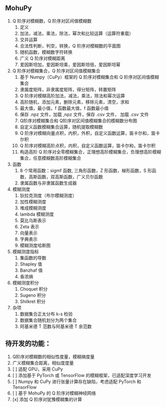 ## MohuPy

1. Q 阶序对模糊数，Q 阶序对区间值模糊数
   1. 定义
   2. 加法，减法，乘法，除法，幂次和比较运算（运算符重载）
   3. 交并运算
   4. 合法性判断，判空，转换，Q 阶序对模糊数的平面图
   5. 随机函数，模糊数字符转换
   6. 广义 Q 阶序对模糊距离
   7. 爱因斯坦加，爱因斯坦乘，爱因斯坦倍，爱因斯坦幂 
2. Q 阶序对模糊集合，Q 阶序对区间值模糊集合
   1. 基于 Numpy（CuPy）框架的 Q 阶序对模糊集合和 Q 阶序对区间值模糊集合
   2. 隶属度矩阵，非隶属度矩阵，得分矩阵，转置矩阵
   3. Q 阶序对模糊高阶加法，减法，乘法，除法和幂次运算
   4. 高阶随机，添加元素，删除元素，移除元素，清空，求和
   5. 最大值，最小值，f 函数最大值，f 函数最小值
   6. 保存 .npz 文件，加载 ,npz 文件，保存 .csv 文件， 加载 .csv 文件
   7. Q阶序对模糊集合和 Q阶序对区间值模糊集合的模糊数分布图
   8. 自定义函数模糊集合运算，随机提取模糊数
   9. Q 阶序对模糊向量点积，内积，外积，自定义函数运算，笛卡尔和，笛卡尔积
   10. Q 阶序对模糊高阶点积，内积，自定义函数运算，笛卡尔和，笛卡尔积
   11. 构造高阶 Q 阶序对全零模糊集合，正理想高阶模糊集合，负理想高阶模糊集合，任意模糊数高阶模糊集合
3. 函数
   1. 8 个常用函数：sigmf 函数, 三角形函数，Z 形函数，梯形函数，S 形函数，高斯函数，双高斯函数，广义贝尔函数
   2. 隶属函数与非隶属函数生成器
4. 模糊测度
   1. 狄拉克测度（布尔模糊测度）
   2. 加性模糊测度
   3. 堆成模糊测度
   4. lambda 模糊测度
   5. 莫比乌斯表示
   6. Zeta 表示
   7. 向量表示
   8. 字典表示
   9. 模糊测度哈斯图
5. 模糊测度指标
   1. 集函数的导数
   2. Shapley 值
   3. Banzhaf 值
   4. 香浓熵
6. 模糊测度积分
   1. Choquet 积分
   2. Sugeno 积分
   3. Shilkret 积分
7. 杂项
   1. 数据集合正太分布 k-s 检验
   2. 数据集合随机划分为两个集合
   3. 阿基米德 T 范数与阿基米德 T 余范数

## 待开发的功能：
1. Q阶序对模糊数的相似性度量，模糊熵度量
2. 广义模糊集合距离，相似度度量
3. [ ] 适配 GPU，采用 CuPy
4. [ ] 添加基于 PyTorch 或 TensorFlow 的模糊框架，已适配深度学习开发
5. [ ] Numpy 和 CuPy 进行张量计算存在缺陷，考虑适配 PyTorch 和 TensorFlow
6. [ ] 基于 MohuPy 的 Q 阶序对模糊神经网络
7. [x] 添加 Q 阶序对犹豫模糊集的计算
